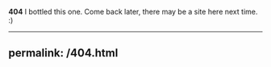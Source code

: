 **404**
I bottled this one. Come back later, there may be a site here next time.
:)

---
permalink: /404.html
---
